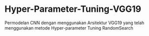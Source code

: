 # Hyper-Parameter-Tuning-VGG19
Permodelan CNN dengan menggunakan Arsitektur VGG19 yang telah menggunakan metode Hyper-parameter Tuning RandomSearch

